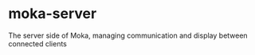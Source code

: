moka-server
===========

The server side of Moka, managing communication and display between connected clients
